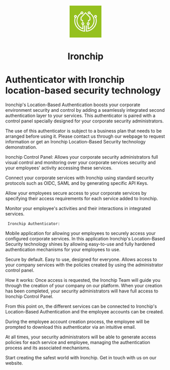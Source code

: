 <p align="center">
  <img alt="Icon Logo" src="./assets/icon.png" width="100"/>
</p>
<h1 align="center">Ironchip</h1>

# Authenticator with Ironchip location-based security technology

Ironchip's Location-Based Authentication boosts your corporate environment security and control by adding a seamlessly integrated second authentication layer to your services. This authenticator is paired with a control panel specially designed for your corporate security administrators.

The use of this authenticator is subject to a business plan that needs to be arranged before using it. Please contact us through our webpage to request information or get an Ironchip Location-Based Security technology demonstration.

 Ironchip Control Panel:
Allows your corporate security administrators full visual control and monitoring over your corporate services security and your employees' activity accessing these services. 

Connect your corporate services with Ironchip using standard security protocols such as OIDC, SAML and by generating specific API Keys.

Allow your employees secure access to your corporate services by specifying their access requirements for each service added to Ironchip.

Monitor your employee's activities and their interactions in integrated services. 

     Ironchip Authenticator:

Mobile application for allowing your employees to securely access your configured corporate services. In this application Ironchip's Location-Based Security technology shines by allowing easy-to-use and fully hardened authentication mechanisms for your employees to use.

   Secure by default.
   Easy to use, designed for everyone.
   Allows access to your company services with the policies created by using the administrator control panel.

How it works:
Once access is requested, the Ironchip Team will guide you through the creation of your company on our platform. When your creation has been completed, your security administrators will have full access to Ironchip Control Panel.

From this point on, the different services can be connected to Ironchip's Location-Based Authentication and the employee accounts can be created.

During the employee account creation process, the employee will be prompted to download this authenticator via an intuitive email.

At all times, your security administrators will be able to generate access policies for each service and employee, managing the authentication process and its associated mechanisms.

Start creating the safest world with Ironchip. 
Get in touch with us on our website.
